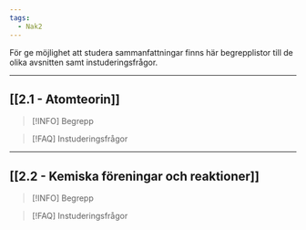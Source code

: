 ```yaml
---
tags:
  - Nak2
---
```


För ge möjlighet att studera sammanfattningar finns här begrepplistor till de olika avsnitten samt instuderingsfrågor.

---

## [[2.1 - Atomteorin]]

>[!INFO] Begrepp
>

>[!FAQ] Instuderingsfrågor

---

## [[2.2 - Kemiska föreningar och reaktioner]]

>[!INFO] Begrepp
>

>[!FAQ] Instuderingsfrågor
